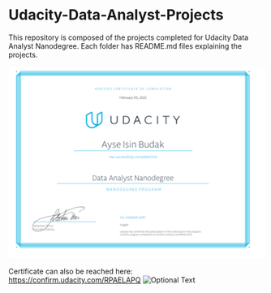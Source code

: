 # Udacity-Data-Analyst-Projects

This repository is composed of the projects completed for Udacity Data Analyst Nanodegree.
Each folder has README.md files explaining the projects.

![Screenshot](Certificate.png)

Certificate can also be reached here: https://confirm.udacity.com/RPAELAPQ
![Optional Text](../master/Udacity-Data-Analyst-Projects/Certificate.png)

```python

```
